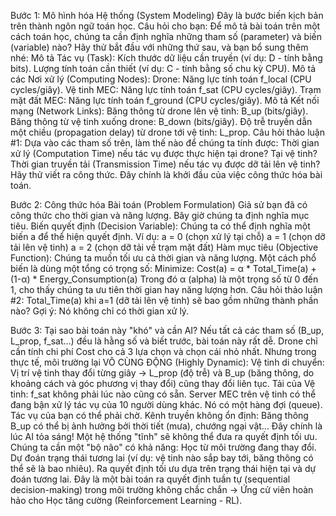 Bước 1: Mô hình hóa Hệ thống (System Modeling)
Đây là bước biến kịch bản trên thành ngôn ngữ toán học.
Câu hỏi cho bạn: Để mô tả bài toán trên một cách toán học, chúng ta cần định nghĩa những tham số (parameter) và biến (variable) nào?
Hãy thử bắt đầu với những thứ sau, và bạn bổ sung thêm nhé:
Mô tả Tác vụ (Task):
Kích thước dữ liệu cần truyền (ví dụ: D - tính bằng bits).
Lượng tính toán cần thiết (ví dụ: C - tính bằng số chu kỳ CPU).
Mô tả các Nơi xử lý (Computing Nodes):
Drone: Năng lực tính toán f_local (CPU cycles/giây).
Vệ tinh MEC: Năng lực tính toán f_sat (CPU cycles/giây).
Trạm mặt đất MEC: Năng lực tính toán f_ground (CPU cycles/giây).
Mô tả Kết nối mạng (Network Links):
Băng thông từ drone lên vệ tinh: B_up (bits/giây).
Băng thông từ vệ tinh xuống drone: B_down (bits/giây).
Độ trễ truyền dẫn một chiều (propagation delay) từ drone tới vệ tinh: L_prop.
Câu hỏi thảo luận #1: Dựa vào các tham số trên, làm thế nào để chúng ta tính được:
Thời gian xử lý (Computation Time) nếu tác vụ được thực hiện tại drone? Tại vệ tinh?
Thời gian truyền tải (Transmission Time) nếu tác vụ được dỡ tải lên vệ tinh?
Hãy thử viết ra công thức. Đây chính là khởi đầu của việc công thức hóa bài toán.

Bước 2: Công thức hóa Bài toán (Problem Formulation)
Giả sử bạn đã có công thức cho thời gian và năng lượng. Bây giờ chúng ta định nghĩa mục tiêu.
Biến quyết định (Decision Variable): Chúng ta có thể định nghĩa một biến a để thể hiện quyết định. Ví dụ:
a = 0 (chọn xử lý tại chỗ)
a = 1 (chọn dỡ tải lên vệ tinh)
a = 2 (chọn dỡ tải về trạm mặt đất)
Hàm mục tiêu (Objective Function): Chúng ta muốn tối ưu cả thời gian và năng lượng. Một cách phổ biến là dùng một tổng có trọng số:
Minimize: Cost(a) = α * Total_Time(a) + (1-α) * Energy_Consumption(a)
Trong đó α (alpha) là một trọng số từ 0 đến 1, cho thấy chúng ta ưu tiên thời gian hay năng lượng hơn.
Câu hỏi thảo luận #2: Total_Time(a) khi a=1 (dỡ tải lên vệ tinh) sẽ bao gồm những thành phần nào?
Gợi ý: Nó không chỉ có thời gian xử lý.

Bước 3: Tại sao bài toán này "khó" và cần AI?
Nếu tất cả các tham số (B_up, L_prop, f_sat...) đều là hằng số và biết trước, bài toán này rất dễ. Drone chỉ cần tính chi phí Cost cho cả 3 lựa chọn và chọn cái nhỏ nhất.
Nhưng trong thực tế, môi trường lại VÔ CÙNG ĐỘNG (Highly Dynamic):
Vệ tinh di chuyển: Vị trí vệ tinh thay đổi từng giây -> L_prop (độ trễ) và B_up (băng thông, do khoảng cách và góc phương vị thay đổi) cũng thay đổi liên tục.
Tải của Vệ tinh: f_sat không phải lúc nào cũng có sẵn. Server MEC trên vệ tinh có thể đang bận xử lý tác vụ của 10 người dùng khác. Nó có một hàng đợi (queue). Tác vụ của bạn có thể phải chờ.
Kênh truyền không ổn định: Băng thông B_up có thể bị ảnh hưởng bởi thời tiết (mưa), chướng ngại vật...
Đây chính là lúc AI tỏa sáng! Một hệ thống "tĩnh" sẽ không thể đưa ra quyết định tối ưu. Chúng ta cần một "bộ não" có khả năng:
Học từ môi trường đang thay đổi.
Dự đoán trạng thái tương lai (ví dụ: vệ tinh nào sắp bay tới, băng thông có thể sẽ là bao nhiêu).
Ra quyết định tối ưu dựa trên trạng thái hiện tại và dự đoán tương lai.
Đây là một bài toán ra quyết định tuần tự (sequential decision-making) trong môi trường không chắc chắn -> Ứng cử viên hoàn hảo cho Học tăng cường (Reinforcement Learning - RL).


